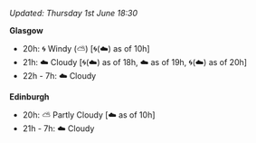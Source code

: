 *Updated: Thursday 1st June 18:30*

**Glasgow**

* 20h: :cyclone: Windy (:partly_sunny:) [:cyclone:(:cloud:) as of 10h]
* 21h: :cloud: Cloudy [:cyclone:(:cloud:) as of 18h, :cloud: as of 19h, :cyclone:(:cloud:) as of 20h]
* 22h - 7h: :cloud: Cloudy

**Edinburgh**

* 20h: :partly_sunny: Partly Cloudy [:cloud: as of 10h]
* 21h - 7h: :cloud: Cloudy
